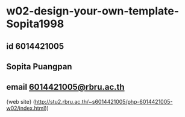 # w02-design-your-own-template-Sopita1998
## id 6014421005
## Sopita Puangpan
## email 6014421005@rbru.ac.th

{web site}
(http://stu2.rbru.ac.th/~s6014421005/php-6014421005-w02/index.html))
